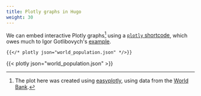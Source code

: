 ```yaml
---
title: Plotly graphs in Hugo
weight: 30
---
```


We can embed interactive Plotly graphs[^1] using a [`plotly` shortcode](https://github.com/mwouts/first_steps_with_hugo/blob/master/layouts/shortcodes/plotly.html), which owes much to Igor Gotlibovych's [example](https://ig248.gitlab.io/post/2018-11-05-plotly-sample/).

[^1]: The plot here was created using [easyplotly](https://github.com/mwouts/easyplotly), using data from the [World Bank](https://data.worldbank.org/).

```
{{</* plotly json="world_population.json" */>}}
```

{{< plotly json="world_population.json" >}}
